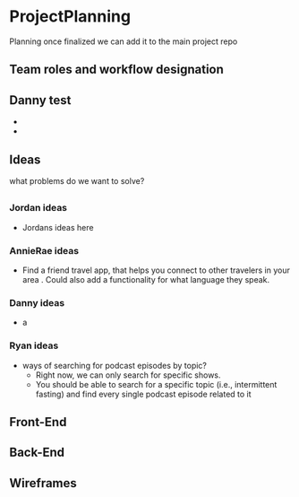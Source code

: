 # ProjectPlanning
Planning once finalized we can add it to the main project repo 
## Team roles and workflow designation
Danny test
- 
- 
- 
## Ideas 
what problems do we want to solve?
##
### Jordan ideas
- Jordans ideas here
### AnnieRae ideas
- Find a friend travel app, that helps you connect to other travelers in your area . Could also add a functionality for what language they speak. 
### Danny ideas
- a 
### Ryan ideas
- ways of searching for podcast episodes by topic?  
    - Right now, we can only search for specific shows.
    - You should be able to search for a specific topic (i.e., intermittent fasting) and find every single podcast episode related to it 
## Front-End

## Back-End

## Wireframes 
